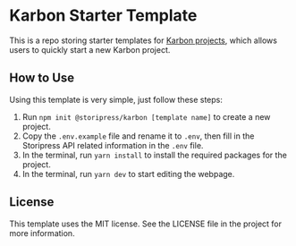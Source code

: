 # Karbon Starter Template
This is a repo storing starter templates for [Karbon projects](https://github.com/storipres/karbon), which allows users to quickly start a new Karbon project.

## How to Use
Using this template is very simple, just follow these steps:

1. Run `npm init @storipress/karbon [template name]` to create a new project.
2. Copy the `.env.example` file and rename it to `.env`, then fill in the Storipress API related information in the `.env` file.
3. In the terminal, run `yarn install` to install the required packages for the project.
4. In the terminal, run `yarn dev` to start editing the webpage.

## License
This template uses the MIT license. See the LICENSE file in the project for more information.
